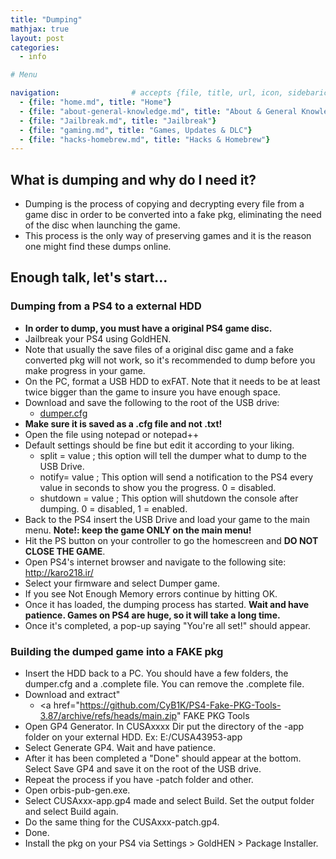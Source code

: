 ```yaml
---
title: "Dumping"
mathjax: true
layout: post
categories:
  - info

# Menu

navigation:                # accepts {file, title, url, icon, sidebaricon}
  - {file: "home.md", title: "Home"}
  - {file: "about-general-knowledge.md", title: "About & General Knowledge"}
  - {file: "Jailbreak.md", title: "Jailbreak"}
  - {file: "gaming.md", title: "Games, Updates & DLC"}
  - {file: "hacks-homebrew.md", title: "Hacks & Homebrew"}
---
```


## What is dumping and why do I need it?

* Dumping is the process of copying and decrypting every file from a game disc in order to be converted into a fake pkg, eliminating the need of the disc when launching the game.
* This process is the only way of preserving games and it is the reason one might find these dumps online.

## Enough talk, let's start...

### Dumping from a PS4 to a external HDD

 * **In order to dump, you must have a original PS4 game disc.**
 * Jailbreak your PS4 using GoldHEN.
 * Note that usually the save files of a original disc game and a fake converted pkg will not work, so it's recommended to dump before you make progress in your game.
 * On the PC, format a USB HDD to exFAT. Note that it needs to be at least twice bigger than the game to insure you have enough space.
 * Download and save the following to the root of the USB drive:
     * <a href="https://github.com/xvortex/ps4-dumper-vtx/blob/master/dumper.cfg"> dumper.cfg </a>
 * **Make sure it is saved as a .cfg file and not .txt!**
 * Open the file using notepad or notepad++
 * Default settings should be fine but edit it according to your liking.
     * split = value ; this option will tell the dumper what to dump to the USB Drive.
     * notify= value ; This option will send a notification to the PS4 every value in seconds to show you the progress. 0 = disabled.
     * shutdown = value ; This option will shutdown the console after dumping. 0 = disabled, 1 = enabled.
  * Back to the PS4 insert the USB Drive and load your game to the main menu. **Note!: keep the game ONLY on the main menu!**
  * Hit the PS button on your controller to go the homescreen and **DO NOT CLOSE THE GAME**.
  * Open PS4's internet browser and navigate to the following site: http://karo218.ir/
  * Select your firmware and select Dumper game.
  * If you see Not Enough Memory errors continue by hitting OK.
  * Once it has loaded, the dumping process has started. **Wait and have patience. Games on PS4 are huge, so it will take a long time.**
  * Once it's completed, a pop-up saying "You're all set!" should appear.

### Building the dumped game into a FAKE pkg

 * Insert the HDD back to a PC. You should have a few folders, the dumper.cfg and a .complete file. You can remove the .complete file.
 * Download and extract"
    * <a href="https://github.com/CyB1K/PS4-Fake-PKG-Tools-3.87/archive/refs/heads/main.zip" FAKE PKG Tools </a>
  * Open GP4 Generator. In CUSAxxxx Dir put the directory of the -app folder on your external HDD. Ex: E:/CUSA43953-app
  * Select Generate GP4. Wait and have patience.
  * After it has been completed a "Done" should appear at the bottom. Select Save GP4 and save it on the root of the USB drive.
  * Repeat the process if you have -patch folder and other.
  * Open orbis-pub-gen.exe.
  * Select CUSAxxx-app.gp4 made and select Build. Set the output folder and select Build again.
  * Do the same thing for the CUSAxxx-patch.gp4.
  * Done.
  * Install the pkg on your PS4 via Settings > GoldHEN > Package Installer.
